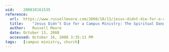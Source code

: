 ```yaml
---
uid:	200810161535
reference:
  url:	https://www.russellmoore.com/2008/10/13/jesus-didnt-die-for-a-campus-ministrythe-spiritual-danger-of-unchurched-spirituality/
  title:	"Jesus Didn’t Die for a Campus Ministry: The Spiritual Danger of Unchurched Spirituality"
  author:	Russell Moore
  date:	October 13, 2008
  accessed:	October 16, 2008 3:35:13 PM
tags:	[campus ministry, church]
---
```

